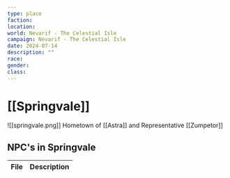 ```yaml
---
type: place
faction: 
location: 
world: Nevarif - The Celestial Isle
campaign: Nevarif - The Celestial Isle
date: 2024-07-14
description: ""
race: 
gender: 
class:
---
```

# [[Springvale]]

<span class="rightimg"><span class="mediumimg"> ![[springvale.png]]</span></span>
Hometown of [[Astra]] and Representative [[Zumpetor]]

## NPC's in Springvale 

| File | Description |
| ---- | ----------- |

